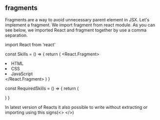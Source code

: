 ## fragments
Fragments are a way to avoid unnecessary parent element in JSX. Let's implement a fragment. We import fragment from react module. As you can see below, we imported React and fragment together by use a comma separation.

import React from 'react'

const Skills = () => {
  return (
    <React.Fragment>
      <li>HTML</li>
      <li>CSS</li>
      <li>JavaScript</li>
    </React.Fragment>
  )
}

const RequiredSkills = () => {
  return (
    <ul>
      <Skills />
    </ul>
  )
}

In latest version of Reacts it also possible to write without extracting or importing using this signs(<> </>)


